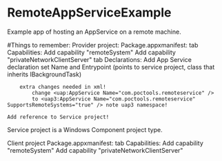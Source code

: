 # RemoteAppServiceExample
Example app of hosting an AppService on a remote machine.

#Things to remember:
Provider project:
	Package.appxmanifest:
		tab Capabilities:
			Add capability "remoteSystem"
			Add capability "privateNetworkClientServer"
		tab Declarations:
			Add App Service declaration
				set Name and Entrypoint (points to service project, class that inherits IBackgroundTask)
		
		extra changes needed in xml!
			change <uap:AppService Name="com.poctools.remoteservice" />
			to <uap3:AppService Name="com.poctools.remoteservice" SupportsRemoteSystems="true" /> note uap3 namespace!
	
	Add reference to Service project!

Service project is a Windows Component project type.

Client project
	Package.appxmanifest:
		tab Capabilities:
			Add capability "remoteSystem"
			Add capability "privateNetworkClientServer"
